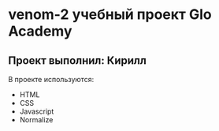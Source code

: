 # venom-2 учебный проект Glo Academy
## Проект выполнил: Кирилл

В проекте используются:
- HTML
- CSS
- Javascript
- Normalize
